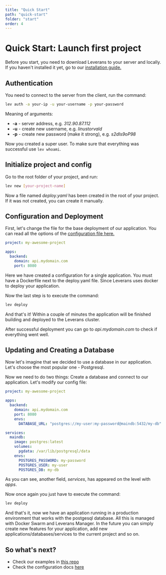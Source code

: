 ```yaml
---
title: "Quick Start"
path: "quick-start"
folder: "start"
order: 4
---
```


# Quick Start: Launch first project

Before you start, you need to download Leverans to your server and locally. If you haven't installed it yet, go to our [installation guide.](/start/install)

## Authentication

You need to connect to the server from the client, run the command:

```bash
lev auth -a your-ip -u your-username -p your-password
```

Meaning of arguments:

- **-a** - server address, e.g. _312.90.87.112_
- **-u** - create new username, e.g. _linustorvald_
- **-p** - create new password (make it strong), e.g. _s2dIs9oP98_

Now you created a super user. To make sure that everything was successful use `lev whoami`.

## Initialize project and config

Go to the root folder of your project, and run:

```bash
lev new [your-project-name]
```

Now a file named _deploy.yaml_ has been created in the root of your project. If it was not created, you can create it manually.

## Configuration and Deployment

First, let's change the file for the base deployment of our application. You can read all the options of the [configuration file here.](/config/file)

```yaml
project: my-awesome-project

apps:
  backend:
    domain: api.mydomain.com
    port: 8080
```

Here we have created a configuration for a single application. You must have a Dockerfile next to the deploy.yaml file. Since Leverans uses docker to deploy your application.

Now the last step is to execute the command:

```bash
lev deploy
```

And that's it! Within a couple of minutes the application will be finished building and deployed to the Leverans cluster.

After successful deployment you can go to _api.mydomain.com_ to check if everything went well.

## Updating and Creating a Database

Now let's imagine that we decided to use a database in our application. Let's choose the most popular one - Postgresql.

Now we need to do two things: Create a database and connect to our application. Let's modify our config file:

```yaml
project: my-awesome-project

apps:
  backend:
    domain: api.mydomain.com
    port: 8080
    envs:
      DATABASE_URL: "postgres://my-user:my-password@maindb:5432/my-db"

services:
  maindb:
    image: postgres:latest
    volumes:
      pgdata: /var/lib/postgresql/data
    envs:
      POSTGRES_PASSWORD: my-password
      POSTGRES_USER: my-user
      POSTGRES_DB: my-db
```

As you can see, another field, _services_, has appeared on the level with _apps_.

Now once again you just have to execute the command:

```bash
lev deploy
```

And that's it, now we have an application running in a production environment that works with the postgesql database. All this is managed with Docker Swarm and Leverans Manager. In the future you can simply create new features for your application, add new applications/databases/services to the current project and so on.

## So what's next?

- Check our examples in [this repo](https://github.com/ethanhamilthon/leverans/tree/master/examples)
- Check the configuration docs [here](/config/file)
